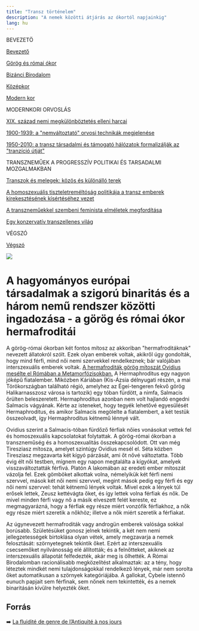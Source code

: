 ```yaml
---
title: "Transz történelem"
description: "A nemek közötti átjárás az ókortól napjainkig"
lang: hu
---
```


<div class="floating-columns">

<div class="floating-bar">

BEVEZETÖ

[Bevezető](/#/entry?id=transz-tortenelem)

[Görög és római ókor](/#/entry?id=transz-tortenelem-gorog-es-romai-okor)

[Bizánci Birodalom](/#/entry?id=transz-tortenelem-bizanci-birodalom)

[Középkor](/#/entry?id=transz-tortenelem-kozepkor)

[Modern kor](/#/entry?id=transz-tortenelem-modern-kor)

MODERNKORI ORVOSLÁS

[XIX. század nemi megkülönböztetés elleni harcai](/#/entry?id=transz-tortenelem-xix-szazad)

[1900-1939: a "nemváltoztató" orvosi technikák megjelenése](/#/entry?id=transz-tortenelem-nemvaltoztato-orvosi-technikak-megjelenese)

[1950-2010: a transz társadalmi és támogató hálózatok formalizálják az "tranzíció útját"](/#/entry?id=transz-tortenelem-xx-szazad)

TRANSZNEMŰEK A PROGRESSZÍV POLITIKAI ÉS TARSADALMI MOZGALMAKBAN

[Transzok és melegek: közös és különálló terek](/#/entry?id=transz-tortenelem-transzok-es-melegek)

[A homoszexuális tiszteletreméltóság politikája a transz emberek kirekesztésének kísértéséhez vezet](/#/entry?id=transz-tortenelem-meleg-tisztelet-transz-kirekesztes)

[A transzneműekkel szembeni feminista elméletek megfordítása](/#/entry?id=transz-tortenelem-feminista-elmeletek-megforditasa)

[Egy konzervatív transzellenes világ](/#/entry?id=transz-tortenelem-konzervativ-transzellenes-vilag)

VÉGSZÓ

[Végszó](/#/entry?id=transz-tortenelem-konkluzio)

</div>

<div class="wiki-content">

<div class="header-image"><img src="assets/images/undraw_moving.svg" /></div>

# A hagyományos európai társadalmak a szigorú binaritás és a három nemű rendszer közötti ingadozása - a görög és római ókor hermafroditái

A görög-római ókorban két fontos mítosz az akkoriban "hermafroditáknak" nevezett állatokról szólt. Ezek olyan emberek voltak, akikről úgy gondolták, hogy mind férfi, mind női nemi szervekkel rendelkeznek; bár valójában interszexuális emberek voltak. [A hermafroditák görög mítoszát Ovidius mesélte el Rómában a Metamorfózisokban.](https://mek.oszk.hu/03600/03690/03690.htm#29) A Hermaphroditus egy nagyon jóképű fiatalember. Miközben Káriában (Kis-Ázsia délnyugati részén, a mai Törökországban található régió, amelyhez az Égei-tengeren fekvő görög Halikarnasszosz városa is tartozik) egy tóban fürdött, a nimfa, Salmacis őrülten beleszeretett. Hermaphroditus azonban nem volt hajlandó engedni Salmacis vágyának. Kérte az isteneket, hogy tegyék lehetővé egyesülését Hermaphroditus, és amikor Salmacis megölelte a fiatalembert, a két testük összeolvadt, így Hermaphroditus kétnemű lénnyé vált.

Ovidius szerint a Salmacis-tóban fürdőző férfiak nőies vonásokat vettek fel és homoszexuális kapcsolatokat folytattak. A görög-római ókorban a transzneműség és a homoszexualitás összekapcsolódott. Ott van még Tiresziasz mítosza, amelyet szintúgy Ovidius mesél el. Séta közben Tiresziasz megzavarta két kígyó párzását, ami őt nővé változtatta. Több évig élt női testben, mígnem egy napon megtalálta a kígyókat, amelyek visszaváltoztatták férfivá. Platón A lakomában az eredeti ember mítoszát vázolja fel. Ezek gömböket alkottak volna, némelyikük két férfi nemi szervvel, mások két női nemi szervvel, megint mások pedig egy férfi és egy női nemi szervvel: tehát kétnemű lények voltak. Mivel ezek a lények túl erősek lettek, Zeusz kettévágta őket, és így lettek volna férfiak és nők. De mivel minden férfi vagy nő a másik elveszett felét kereste, ez megmagyarázná, hogy a férfiak egy része miért vonzófik férfiakhoz, a nők egy része miért szeretik a nőkhöz; illetve a nők miért szeretik a férfiakat.

Az úgynevezett hermafroditák vagy androgün emberek valósága sokkal borúsabb. Születésüket gonosz jelnek tekintik, a két nem nemi jellegzetességek birtoklása olyan vétek, amely megzavarja a nemek felosztását: szörnyetegnek tekintik őket. Ezért az interszexuális csecsemőket nyilvánosság elé állították; és a felnőtteket, akiknek az interszexuális állapotát felfedezték, akár meg is ölhették. A Római Birodalomban racionálisabb megközelítést alkalmaztak: az a tény, hogy léteztek mindkét nemi tulajdonságokkal rendelkező lények, már nem sorolta őket automatikusan a szörnyek kategóriájába. A gallokat, Cybele istennő eunuch papjait sem férfinak, sem nőnek nem tekintették, és a nemek binaritásán kívülre helyezték őket.

## Forrás

➡️ [La fluidité de genre de l’Antiquité à nos jours](https://institutlaboetie.fr/wp-content/uploads/2023/06/NOTE-ILB-LGBT-1.pdf)

</div>